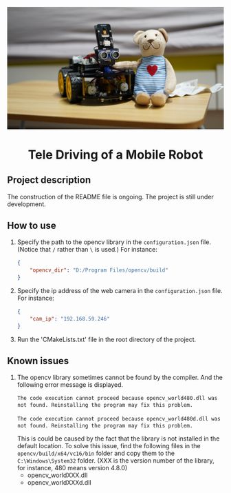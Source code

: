 
<p align="center">
    <img src="doc/project_cover.jpg" alt="Example Image">
</p>

<h1 align="center">Tele Driving of a Mobile Robot</h1>

## Project description

The construction of the README file is ongoing. The project is still under development.

## How to use
1. Specify the path to the opencv library in the `configuration.json` file. (Notice that `/` rather than `\` is used.) For instance:
    ```json
    {
        "opencv_dir": "D:/Program Files/opencv/build"
    }
    ```

2. Specify the ip address of the web camera in the `configuration.json` file. For instance:
    ```json
    {
        "cam_ip": "192.168.59.246"
    }
    ```

3. Run the 'CMakeLists.txt' file in the root directory of the project.
    

## Known issues
1. The opencv library sometimes cannot be found by the compiler. And the following error message is displayed.
    ```
    The code execution cannot proceed because opencv_world480.dll was not found. Reinstalling the program may fix this problem.

    The code execution cannot proceed because opencv_world480d.dll was not found. Reinstalling the program may fix this problem.
    ```
    This is could be caused by the fact that the library is not installed in the default location. To solve this issue, find the following files in the `opencv/build/x64/vc16/bin` folder and copy them to the `C:\Windows\System32` folder. (XXX is the version number of the library, for instance, 480 means version 4.8.0)
    - opencv_worldXXX.dll
    - opencv_worldXXXd.dll